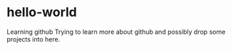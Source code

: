 # hello-world
Learning github
Trying to learn more about github and possibly drop some projects into here. 
